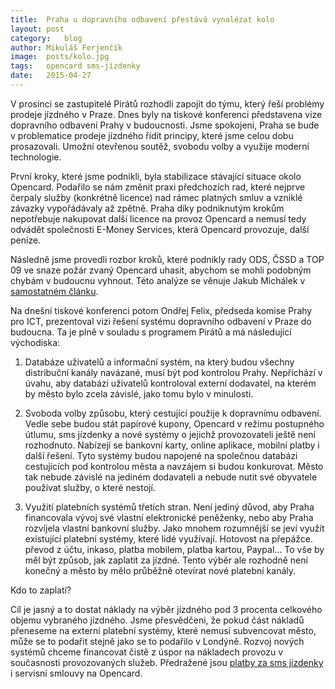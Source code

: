 ```yaml
---
title:	Praha u dopravního odbavení přestává vynalézat kolo
layout:	post
category:	blog
author:	Mikuláš Ferjenčík
image:	posts/kolo.jpg
tags:	opencard sms-jízdenky 
date:	2015-04-27
---
```


V prosinci se zastupitelé Pirátů rozhodli zapojit do týmu, který řeší problémy prodeje jízdného v Praze. Dnes byly na tiskové konferenci představena vize dopravního odbavení Prahy v budoucnosti. Jsme spokojeni, Praha se bude v problematice prodeje jízdného řídit principy, které jsme celou dobu prosazovali. Umožní otevřenou soutěž, svobodu volby a využije moderní technologie. 

První kroky, které jsme podnikli, byla stabilizace stávající situace okolo Opencard. Podařilo se nám změnit praxi předchozích rad, které nejprve čerpaly služby (konkrétně licence) nad rámec platných smluv a vzniklé závazky vypořádávaly až zpětně. Praha díky podniknutým krokům nepotřebuje nakupovat další licence na provoz Opencard a nemusí tedy odvádět společnosti E-Money Services, která Opencard provozuje, další peníze. 

Následně jsme provedli rozbor kroků, které podnikly rady ODS, ČSSD a TOP 09 ve snaze požár zvaný Opencard uhasit, abychom se mohli podobným chybám v budoucnu vyhnout. Této analýze se věnuje Jakub Michálek v [samostatném článku](http://praha.pirati.cz/haseni-opencard.html). 

Na dnešní tiskové konferenci potom Ondřej Felix, předseda komise Prahy pro ICT, prezentoval vizi řešení systému dopravního odbavení v Praze do budoucna. Ta je plně v souladu s programem Pirátů a má následující východiska:

1. Databáze uživatelů a informační systém, na který budou všechny distribuční kanály navázané, musí být pod kontrolou Prahy. Nepřichází v úvahu, aby databázi uživatelů kontroloval externí dodavatel, na kterém by město bylo zcela závislé, jako tomu bylo v minulosti. 

2. Svoboda volby způsobu, který cestující použije k dopravnímu odbavení. Vedle sebe budou stát papírové kupony, Opencard v režimu postupného útlumu, sms jízdenky a nové systémy o jejichž provozovateli ještě není rozhodnuto. Nabízejí se bankovní karty, online aplikace, mobilní platby i další řešení. Tyto systémy budou napojené na společnou databázi cestujících pod kontrolou města a navzájem si budou konkurovat. Město tak nebude závislé na jediném dodavateli a nebude nutit své obyvatele používat služby, o které nestojí. 

3. Využití platebních systémů třetích stran. Není jediný důvod, aby Praha financovala vývoj své vlastní elektronické peněženky, nebo aby Praha rozvíjela vlastní bankovní služby. Jako mnohem rozumnější se jeví využít existující platební systémy, které lidé využívají. Hotovost na přepážce. převod z účtu, inkaso, platba mobilem, platba kartou, Paypal... To vše by měl být způsob, jak zaplatit za jízdné. Tento výběr ale rozhodně není konečný a město by mělo průběžně otevírat nové platební kanály. 

Kdo to zaplatí?

Cíl je jasný a to dostat náklady na výběr jízdného pod 3 procenta celkového objemu vybraného jízdného. Jsme přesvědčeni, že pokud část nákladů přeneseme na externí platební systémy, které nemusí subvencovat město, může se to podařit stejně jako se to podařilo v Londýně. Rozvoj nových systémů chceme financovat čistě z úspor na nákladech provozu v současnosti provozovaných služeb. Předražené jsou [platby za sms jízdenky](http://praha.pirati.cz/sms-jizdenky.html) i servisní smlouvy na Opencard. 






